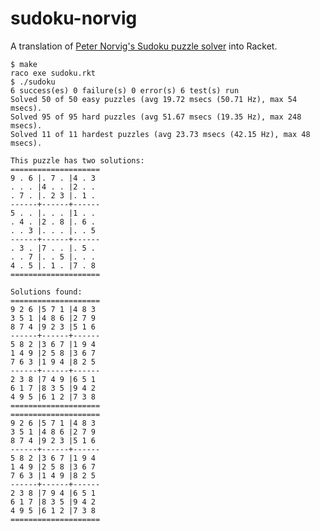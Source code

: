 # sudoku-norvig
A translation of [Peter Norvig's Sudoku puzzle solver][1] into Racket.

[1]: http://norvig.com/sudoku.html

    $ make
    raco exe sudoku.rkt
    $ ./sudoku
    6 success(es) 0 failure(s) 0 error(s) 6 test(s) run
    Solved 50 of 50 easy puzzles (avg 19.72 msecs (50.71 Hz), max 54 msecs).
    Solved 95 of 95 hard puzzles (avg 51.67 msecs (19.35 Hz), max 248 msecs).
    Solved 11 of 11 hardest puzzles (avg 23.73 msecs (42.15 Hz), max 48 msecs).
    
    This puzzle has two solutions:
    ====================
    9 . 6 |. 7 . |4 . 3 
    . . . |4 . . |2 . . 
    . 7 . |. 2 3 |. 1 . 
    ------+------+------
    5 . . |. . . |1 . . 
    . 4 . |2 . 8 |. 6 . 
    . . 3 |. . . |. . 5 
    ------+------+------
    . 3 . |7 . . |. 5 . 
    . . 7 |. . 5 |. . . 
    4 . 5 |. 1 . |7 . 8 
    ====================
    
    Solutions found:
    ====================
    9 2 6 |5 7 1 |4 8 3 
    3 5 1 |4 8 6 |2 7 9 
    8 7 4 |9 2 3 |5 1 6 
    ------+------+------
    5 8 2 |3 6 7 |1 9 4 
    1 4 9 |2 5 8 |3 6 7 
    7 6 3 |1 9 4 |8 2 5 
    ------+------+------
    2 3 8 |7 4 9 |6 5 1 
    6 1 7 |8 3 5 |9 4 2 
    4 9 5 |6 1 2 |7 3 8 
    ====================
    ====================
    9 2 6 |5 7 1 |4 8 3 
    3 5 1 |4 8 6 |2 7 9 
    8 7 4 |9 2 3 |5 1 6 
    ------+------+------
    5 8 2 |3 6 7 |1 9 4 
    1 4 9 |2 5 8 |3 6 7 
    7 6 3 |1 4 9 |8 2 5 
    ------+------+------
    2 3 8 |7 9 4 |6 5 1 
    6 1 7 |8 3 5 |9 4 2 
    4 9 5 |6 1 2 |7 3 8 
    ====================

